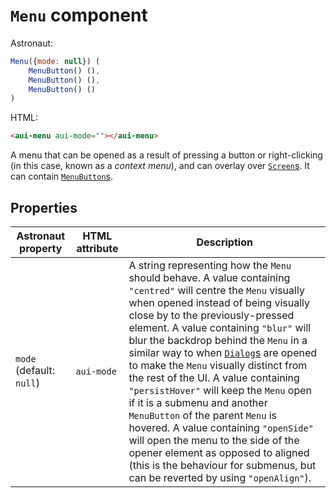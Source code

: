 # `Menu` component
Astronaut:
```javascript
Menu({mode: null}) (
    MenuButton() (),
    MenuButton() (),
    MenuButton() ()
)
```

HTML:
```html
<aui-menu aui-mode=""></aui-menu>
```

A menu that can be opened as a result of pressing a button or right-clicking (in this case, known as a _context menu_), and can overlay over [`Screen`s](reference/components/screen.md). It can contain [`MenuButton`s](reference/components/menubutton.md).

## Properties
| Astronaut property | HTML attribute | Description |
|---|---|---|
| `mode` (default: `null`) | `aui-mode` | A string representing how the `Menu` should behave. A value containing `"centred"` will centre the `Menu` visually when opened instead of being visually close by to the previously-pressed element. A value containing `"blur"` will blur the backdrop behind the `Menu` in a similar way to when [`Dialog`s](reference/components/dialog.md) are opened to make the `Menu` visually distinct from the rest of the UI. A value containing `"persistHover"` will keep the `Menu` open if it is a submenu and another `MenuButton` of the parent `Menu` is hovered. A value containing `"openSide"` will open the menu to the side of the opener element as opposed to aligned (this is the behaviour for submenus, but can be reverted by using `"openAlign"`). |